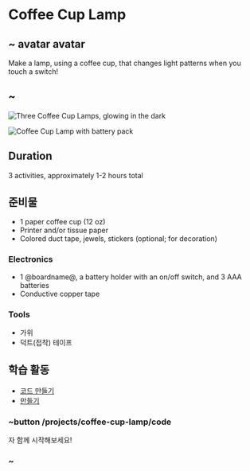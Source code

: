 # Coffee Cup Lamp

## ~ avatar avatar

Make a lamp, using a coffee cup, that changes light patterns when you touch a switch!

## ~

![Three Coffee Cup Lamps, glowing in the dark](/static/cp/projects/coffee-cup-lamp/coffee-cup-lamp.jpg)

![Coffee Cup Lamp with battery pack](/static/cp/projects/coffee-cup-lamp/coffee-cup-lamp2.jpg)

## Duration

3 activities, approximately 1-2 hours total

## 준비물

* 1 paper coffee cup (12 oz)
* Printer and/or tissue paper
* Colored duct tape, jewels, stickers (optional; for decoration)

### Electronics

* 1 @boardname@, a battery holder with an on/off switch, and 3 AAA batteries
* Conductive copper tape

### Tools

* 가위
* 덕트(접착) 테이프

## 학습 활동

* [코드 만들기](/projects/coffee-cup-lamp/code)
* [만들기](/projects/coffee-cup-lamp/make)

### ~button /projects/coffee-cup-lamp/code

자 함께 시작해보세요!

### ~